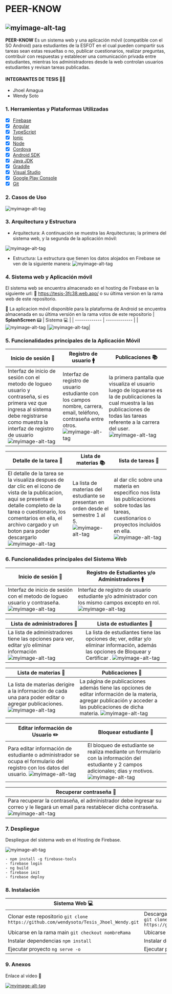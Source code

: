 # PEER-KNOW

## ![myimage-alt-tag](https://github.com/wendysoto/Tesis_Jhoel_Wendy/blob/movil/images/logo.png)
**PEER-KNOW** Es un sistema web y una aplicación móvil (compatible con el SO Android) para estudiantes de la ESFOT en el cual pueden compartir sus tareas sean estas resueltas o no, publicar cuestionarios, realizar preguntas, contribuir con respuestas y establecer una comunicación privada entre estudiantes, mientras los administradores desde la web controlan usuarios estudiantes y revisan tareas publicadas.


#### INTEGRANTES DE TESIS  :man::woman:
- Jhoel Amagua
- Wendy Soto
### 1. Herramientas y Plataformas Utilizadas
- [x] [Firebase](https://firebase.google.com/)
- [x] [Angular](https://angular.io/cli)
- [x] [TypeScript](https://www.typescriptlang.org/)
- [x] [Ionic](https://ionicframework.com/docs/components)
- [x] [Node](https://nodejs.org/es/)
- [x] [Cordova](https://ionicframework.com/docs/cli/commands/cordova-build)
- [x] [Android SDK](https://developer.android.com/studio)
- [x] [Java JDK](https://www.oracle.com/java/technologies/javase/javase-jdk8-downloads.html)
- [x] [Graddle](https://gradle.org/install/)
- [x] [Visual Studio](https://code.visualstudio.com/)
- [x] [Google Play Console](https://play.google.com/console/about/)
- [x] [Git](https://github.com/)
### 2. Casos de Uso
![myimage-alt-tag](https://github.com/wendysoto/Tesis_Jhoel_Wendy/blob/movil/images/Casos%20de%20Uso.PNG)
### 3. Arquitectura y Estructura
- Arquitectura: 
A continuación se muestra las Arquitecturas; la primera del sistema web, y la segunda de la aplicación móvil:

 ![myimage-alt-tag](https://github.com/wendysoto/Tesis_Jhoel_Wendy/blob/web/images/arquiMovil.png)

- Estructura: 
La estructura que tienen los datos alojados en Firebase se ven de la siguiente manera:
 ![myimage-alt-tag](https://github.com/wendysoto/Tesis_Jhoel_Wendy/blob/web/images/estructura.PNG)

### 4. Sistema web y Aplicación móvil 
El sistema web se encuentra almacenado en el hosting de Firebase en la siguiente url: 
:pushpin: https://tesis-3fc38.web.app/  o su última version en la rama web de este repositorio. 

:iphone: La aplicacion móvil disponible para la plataforma de Android  se encuentra almacenada en su última versión en la rama votos de este repositorio
| **SplashScreen** :pager: | Sistema :computer: | 
| ------------- | ------------- | 
|![myimage-alt-tag](https://github.com/wendysoto/Tesis_Jhoel_Wendy/blob/movil/images/splash.png) |![myimage-alt-tag](https://github.com/wendysoto/Tesis_Jhoel_Wendy/blob/movil/images/webLogin.jpg)|


### 5. Funcionalidades principales de la Aplicación Móvil

| **Inicio de sesión** :closed_lock_with_key: | **Registro de usuario** :mens: | **Publicaciones** :books: | 
| ------------- | ------------- | ------------- | 
|Interfaz de inicio de sesión con el metodo de logueo usuario y contraseña, si es primera vez que ingresa al sistema debe registrarse como muestra la interfaz de registro de usuario ![myimage-alt-tag](https://github.com/wendysoto/Tesis_Jhoel_Wendy/blob/movil/images/login.jpg) |Interfaz de registro de usuario estudiante con los campos nombre, carrera, email, teléfono, contraseña entre otros. ![myimage-alt-tag](https://github.com/wendysoto/Tesis_Jhoel_Wendy/blob/movil/images/registro.jpg)|la primera pantalla que visualiza el usuario luego de loguearse es la de publicaciones la cual muestra la las publicaciones de todas las tareas referente a la carrera del user. ![myimage-alt-tag](https://github.com/wendysoto/Tesis_Jhoel_Wendy/blob/movil/images/publicaciones.jpg)|


| **Detalle de la tarea** :scroll: | **Lista de materias** :books: | **lista de tareas** :newspaper: | 
| ------------- | ------------- | ------------- | 
|El detalle de la tarea se la visualiza despues de dar clic en el icono de vista de la publicacion, aqui se presenta el detalle completo de la tarea o cuestionario, los comentarios en ella, el archivo cargado y un boton para poder descargarlo ![myimage-alt-tag](https://github.com/wendysoto/Tesis_Jhoel_Wendy/blob/movil/images/detallemateria.jpg)| La lista de materias del estudiante se presentan en orden desde el semestre 1 al 5. ![myimage-alt-tag](https://github.com/wendysoto/Tesis_Jhoel_Wendy/blob/movil/images/materias.jpg)|al dar clic sobre una materia en especifico nos lista las publicaciones sobre todas las tareas, cuestionarios o proyectos incluidos en ella. ![myimage-alt-tag](https://github.com/wendysoto/Tesis_Jhoel_Wendy/blob/movil/images/tareas.jpg)|


### 6. Funcionalidades principales del Sistema Web

| **Inicio de sesión** :lock_with_ink_pen: | **Registro de Estudiantes y/o Administradores** :mens: | 
| ------------- | ------------- |
|Interfaz de inicio de sesión con el metodo de logueo usuario y contraseña. ![myimage-alt-tag](https://github.com/wendysoto/Tesis_Jhoel_Wendy/blob/web/images/login_web.jpg) |Interfaz de registro de usuario estudiante y/o administrador con los mismo campos excepto en rol. ![myimage-alt-tag](https://github.com/wendysoto/Tesis_Jhoel_Wendy/blob/web/images/registro_web_admin.jpg)|


| **Lista de administradores** :memo: | **Lista de estudiantes** :memo: |
| ------------- | ------------- |
|La lista de administradores tiene las opciones para ver, editar y/o eliminar información ![myimage-alt-tag](https://github.com/wendysoto/Tesis_Jhoel_Wendy/blob/web/images/lista_web_admin.jpg)| La lista de estudiantes tiene las opciones de; ver, editar y/o eliminar información, además las opciones de Bloquear y Certificar . ![myimage-alt-tag](https://github.com/wendysoto/Tesis_Jhoel_Wendy/blob/web/images/lista_web_estudiante.jpg)|


| **Lista de materias** :book: | **Publicaciones** :file_folder: |
| ------------- | ------------- |
|La lista de materias derigire a la información de cada una para poder editar o agregar publicaciones. ![myimage-alt-tag](https://github.com/wendysoto/Tesis_Jhoel_Wendy/blob/web/images/materias_web.jpg)| La página de publicaciones además tiene las opciones de editar información de la materia, agregar publicación y acceder a las publicaciones de dicha materia. ![myimage-alt-tag](https://github.com/wendysoto/Tesis_Jhoel_Wendy/blob/web/images/publicacion_web.jpg)|


| **Editar información de Usuario** :pencil2: | **Bloquear estudiante** :closed_lock_with_key: |
| ------------- | ------------- |
|Para editar información de estudiante o administrador se ocupa el formulario del registro con los datos del usuario. ![myimage-alt-tag](https://github.com/wendysoto/Tesis_Jhoel_Wendy/blob/web/images/editar_estudiante.jpg)| El bloqueo de estudiante se realiza mediante un formulario con la información del estudiante y 2 campos adicionales; dias y motivos. ![myimage-alt-tag](https://github.com/wendysoto/Tesis_Jhoel_Wendy/blob/web/images/bloqueo_web.jpg)|


| **Recuperar contraseña** :key: |
| ------------- |
|Para recuperar la contraseña, el administrador debe ingresar su correo y le llegará un email para restablecer dicha contraseña. ![myimage-alt-tag](https://github.com/wendysoto/Tesis_Jhoel_Wendy/blob/web/images/recuperar_web.jpg)|

### 7. Despliegue
Despliegue del sistema web en el Hosting de Firebase.

![myimage-alt-tag](https://github.com/wendysoto/Tesis_Jhoel_Wendy/blob/movil/images/hosting.PNG)

```
- npm install -g firebase-tools
- firebase login
- ng build
- firebase init
- firebase deploy

```

### 8. Instalación
| **Sistema Web** 💻 | **Aplicación móvil** 📱 | 
| ------------- | ------------- |
|Clonar este repositorio  `git clone https://github.com/wendysoto/Tesis_Jhoel_Wendy.git`| Descargar de la Play Store o clonar este repositorio  `git clone https://github.com/wendysoto/Tesis_Jhoel_Wendy.git`|
|Ubicarse en la rama main  `git checkout nombreRama`|Ubicarse en la rama chats  `git checkout nombreRama`|
|Instalar dependencias  `npm install`|Instalar dependencias  `npm install`|
|Ejecutar proyecto  `ng serve -o`|Ejecutar proyecto  `ionic serve -l`|


### 9. Anexos 

 Enlace al video :movie_camera:
 
  [![myimage-alt-tag](https://github.com/wendysoto/Tesis_Jhoel_Wendy/blob/movil/images/video.png)](https://www.youtube.com/watch?v=811bt30UzR4)
  

